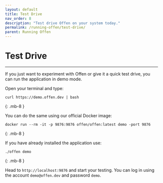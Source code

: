```yaml
---
layout: default
title: Test Drive
nav_order: 8
description: "Test drive Offen on your system today."
permalink: /running-offen/test-drive/
parent: Running Offen
---
```


# Test Drive

---

If you just want to experiment with Offen or give it a quick test drive, you can run the application in demo mode.

Open your terminal and type:

```
curl https://demo.offen.dev | bash  
```
{: .mb-8 }

You can do the same using our official Docker image:

```
docker run --rm -it -p 9876:9876 offen/offen:latest demo -port 9876  
```
{: .mb-8 }

If you have already installed the application use:

```
./offen demo  
```
{: .mb-8 }

Head to `http://localhost:9876` and start your testing. You can log in using the account `demo@offen.dev` and password `demo`.

